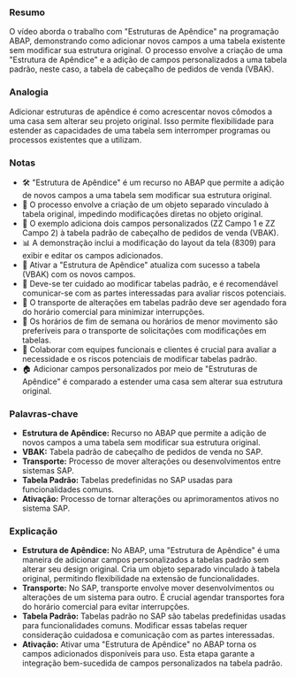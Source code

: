 ### Resumo
O vídeo aborda o trabalho com "Estruturas de Apêndice" na programação ABAP, demonstrando como adicionar novos campos a uma tabela existente sem modificar sua estrutura original. O processo envolve a criação de uma "Estrutura de Apêndice" e a adição de campos personalizados a uma tabela padrão, neste caso, a tabela de cabeçalho de pedidos de venda (VBAK).

### Analogia
Adicionar estruturas de apêndice é como acrescentar novos cômodos a uma casa sem alterar seu projeto original. Isso permite flexibilidade para estender as capacidades de uma tabela sem interromper programas ou processos existentes que a utilizam.

### Notas
- 🛠️ "Estrutura de Apêndice" é um recurso no ABAP que permite a adição de novos campos a uma tabela sem modificar sua estrutura original.
- 🔄 O processo envolve a criação de um objeto separado vinculado à tabela original, impedindo modificações diretas no objeto original.
- 🧩 O exemplo adiciona dois campos personalizados (ZZ Campo 1 e ZZ Campo 2) à tabela padrão de cabeçalho de pedidos de venda (VBAK).
- 📊 A demonstração inclui a modificação do layout da tela (8309) para exibir e editar os campos adicionados.
- 🚀 Ativar a "Estrutura de Apêndice" atualiza com sucesso a tabela (VBAK) com os novos campos.
- 🚧 Deve-se ter cuidado ao modificar tabelas padrão, e é recomendável comunicar-se com as partes interessadas para avaliar riscos potenciais.
- 🛑 O transporte de alterações em tabelas padrão deve ser agendado fora do horário comercial para minimizar interrupções.
- 📅 Os horários de fim de semana ou horários de menor movimento são preferíveis para o transporte de solicitações com modificações em tabelas.
- 🤝 Colaborar com equipes funcionais e clientes é crucial para avaliar a necessidade e os riscos potenciais de modificar tabelas padrão.
- 🏠 Adicionar campos personalizados por meio de "Estruturas de Apêndice" é comparado a estender uma casa sem alterar sua estrutura original.

### Palavras-chave
- **Estrutura de Apêndice:** Recurso no ABAP que permite a adição de novos campos a uma tabela sem modificar sua estrutura original.
- **VBAK:** Tabela padrão de cabeçalho de pedidos de venda no SAP.
- **Transporte:** Processo de mover alterações ou desenvolvimentos entre sistemas SAP.
- **Tabela Padrão:** Tabelas predefinidas no SAP usadas para funcionalidades comuns.
- **Ativação:** Processo de tornar alterações ou aprimoramentos ativos no sistema SAP.

### Explicação
- **Estrutura de Apêndice:** No ABAP, uma "Estrutura de Apêndice" é uma maneira de adicionar campos personalizados a tabelas padrão sem alterar seu design original. Cria um objeto separado vinculado à tabela original, permitindo flexibilidade na extensão de funcionalidades.
- **Transporte:** No SAP, transporte envolve mover desenvolvimentos ou alterações de um sistema para outro. É crucial agendar transportes fora do horário comercial para evitar interrupções.
- **Tabela Padrão:** Tabelas padrão no SAP são tabelas predefinidas usadas para funcionalidades comuns. Modificar essas tabelas requer consideração cuidadosa e comunicação com as partes interessadas.
- **Ativação:** Ativar uma "Estrutura de Apêndice" no ABAP torna os campos adicionados disponíveis para uso. Esta etapa garante a integração bem-sucedida de campos personalizados na tabela padrão.
